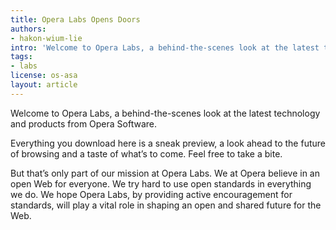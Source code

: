 ```yaml
---
title: Opera Labs Opens Doors
authors:
- hakon-wium-lie
intro: 'Welcome to Opera Labs, a behind-the-scenes look at the latest technology and products from Opera Software.'
tags:
- labs
license: os-asa
layout: article
---
```


Welcome to Opera Labs, a behind-the-scenes look at the latest technology and products from Opera Software.

Everything you download here is a sneak preview, a look ahead to the future of browsing and a taste of what’s to come. Feel free to take a bite.

But that’s only part of our mission at Opera Labs. We at Opera believe in an open Web for everyone. We try hard to use open standards in everything we do. We hope Opera Labs, by providing active encouragement for standards, will play a vital role in shaping an open and shared future for the Web.
